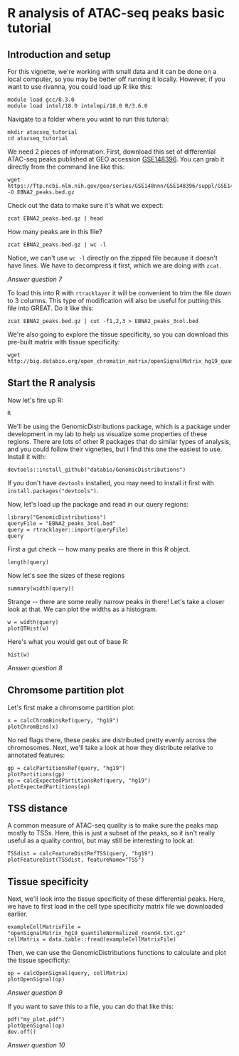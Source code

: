 # R analysis of ATAC-seq peaks basic tutorial

## Introduction and setup

For this vignette, we're working with small data and it can be done on a local computer, so you may be better off running it locally. However, if you want to use rivanna, you could load up R like this:

```
module load gcc/8.3.0
module load intel/18.0 intelmpi/18.0 R/3.6.0
```

Navigate to a folder where you want to run this tutorial:
```
mkdir atacseq_tutorial
cd atacseq_tutorial
```

We need 2 pieces of information. First, download this set of differential ATAC-seq peaks published at GEO accession [GSE148396](https://www.ncbi.nlm.nih.gov/geo/query/acc.cgi?acc=GSE148396). You can grab it directly from the command line like this:

```
wget https://ftp.ncbi.nlm.nih.gov/geo/series/GSE148nnn/GSE148396/suppl/GSE148396%5FEBNA2%5Fdependent%5Fopen%5Fchromatin%5Ffiltered%2Ebed%2Egz -O EBNA2_peaks.bed.gz
```

Check out the data to make sure it's what we expect:

```
zcat EBNA2_peaks.bed.gz | head 
```

How many peaks are in this file?

```
zcat EBNA2_peaks.bed.gz | wc -l
```

Notice, we can't use `wc -l` directly on the zipped file because it doesn't have lines. We have to decompress it first, which we are doing with `zcat`.

*Answer question 7*

To load this into R with `rtracklayer` it will be convenient to trim the file down to 3 columns. This type of modification will also be useful for putting this file into GREAT. Do it like this:

```
zcat EBNA2_peaks.bed.gz | cut -f1,2,3 > EBNA2_peaks_3col.bed
```

We're also going to explore the tissue specificity, so you can download this pre-built matrix with tissue specificity:

```
wget http://big.databio.org/open_chromatin_matrix/openSignalMatrix_hg19_quantileNormalized_round4.txt.gz
```

## Start the R analysis

Now let's fire up R:

```
R
```

We'll be using the GenomicDistributions package, which is a package under development in my lab to help us visualize some properties of these regions. There are lots of other R packages that do similar types of analysis, and you could follow their vignettes, but I find this one the easiest to use. Install it with:

```
devtools::install_github("databio/GenomicDistributions")
```

If you don't have `devtools` installed, you may need to install it first with `install.packages("devtools")`.



Now, let's load up the package and read in our query regions:

```
library("GenomicDistributions")
queryFile = "EBNA2_peaks_3col.bed"
query = rtracklayer::import(queryFile)
query
```

First a gut check -- how many peaks are there in this R object. 

```
length(query)
```

Now let's see the sizes of these regions

```
summary(width(query))
```

Strange -- there are some really narrow peaks in there! Let's take a closer look at that. We can plot the widths as a histogram.

```
w = width(query)
plotQTHist(w)
```

Here's what you would get out of base R:

```
hist(w)
```

*Answer question 8*


## Chromsome partition plot

Let's first make a chromsome partition plot:
```
x = calcChromBinsRef(query, "hg19")
plotChromBins(x)
```

No red flags there, these peaks are distributed pretty evenly across the chromosomes. Next, we'll take a look at how they distribute relative to annotated features:

```
gp = calcPartitionsRef(query, "hg19")
plotPartitions(gp)
ep = calcExpectedPartitionsRef(query, "hg19")
plotExpectedPartitions(ep)
```




## TSS distance

A common measure of ATAC-seq quality is to make sure the peaks map mostly to TSSs. Here, this is just a subset of the peaks, so it isn't really useful as a quality control, but may still be interesting to look at:

```
TSSdist = calcFeatureDistRefTSS(query, "hg19")
plotFeatureDist(TSSdist, featureName="TSS")
```

## Tissue specificity

Next, we'll look into the tissue specificity of these differential peaks. Here, we have to first load in the cell type specificity matrix file we downloaded earlier.

```
exampleCellMatrixFile = "openSignalMatrix_hg19_quantileNormalized_round4.txt.gz"
cellMatrix = data.table::fread(exampleCellMatrixFile)
```

Then, we can use the GenomicDistributions functions to calculate and plot the tissue specificity:

```
op = calcOpenSignal(query, cellMatrix)
plotOpenSignal(op)
```

*Answer question 9*

If you want to save this to a file, you can do that like this:

```
pdf("my_plot.pdf")
plotOpenSignal(op)
dev.off()
```

*Answer question 10*
